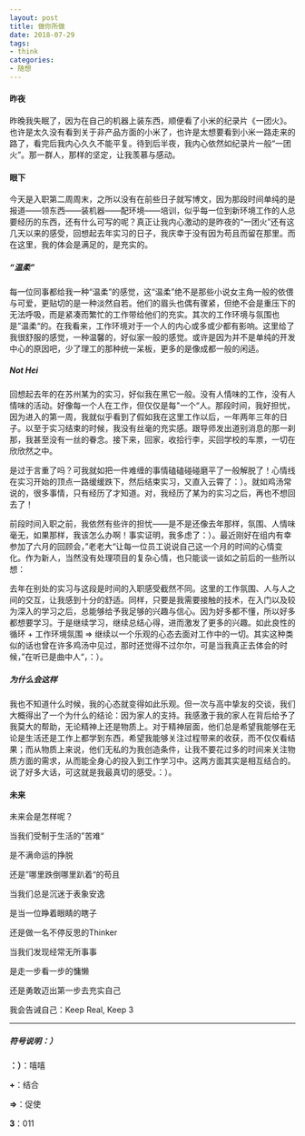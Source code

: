```yaml
---
layout: post
title: 做你所做
date: 2018-07-29
tags: 
- think
categories: 
- 随想
---
```


#### 昨夜

昨晚我失眠了，因为在自己的机器上装东西，顺便看了小米的纪录片《一团火》。也许是太久没有看到关于非产品方面的小米了，也许是太想要看到小米一路走来的路了，看完后我内心久久不能平复。待到后半夜，我内心依然如纪录片一般“一团火”。那一群人，那样的坚定，让我羡慕与感动。

<!-- more -->

#### 眼下

今天是入职第二周周末，之所以没有在前些日子就写博文，因为那段时间单纯的是报道——领东西——装机器——配环境——培训，似乎每一位到新环境工作的人总要经历的东西，还有什么可写的呢？真正让我内心激动的是昨夜的“一团火”还有这几天以来的感受，回想起去年实习的日子，我庆幸于没有因为苟且而留在那里。而在这里，我的体会是满足的，是充实的。

##### “温柔”

每一位同事都给我一种“温柔”的感觉，这“温柔”绝不是那些小说女主角一般的依偎与可爱，更贴切的是一种淡然自若。他们的眉头也偶有骤紧，但绝不会是重压下的无法呼吸，而是紧凑而繁忙的工作带给他们的充实。其次的工作环境与氛围也是”温柔“的。在我看来，工作环境对于一个人的内心或多或少都有影响。这里给了我很舒服的感觉，一种温馨的，好似家一般的感觉。或许是因为并不是单纯的开发中心的原因吧，少了理工的那种统一呆板，更多的是像成都一般的闲适。

##### Not Hei

回想起去年的在苏州某为的实习，好似我在黑它一般。没有人情味的工作，没有人情味的活动。好像每一个人在工作，但仅仅是每"一个“人。那段时间，我好担忧，因为进入的第一周，我就似乎看到了假如我在这里工作以后，一年两年三年的日子。以至于实习结束的时候，我没有丝毫的充实感。跟导师发出道别消息的那一刹那，我甚至没有一丝的眷念。接下来，回家，收拾行李，买回学校的车票，一切在欣欣然之中。

是过于言重了吗？可我就如把一件难缠的事情磕磕碰碰磨平了一般解脱了！心情线在实习开始的顶点一路缓缓跌下，然后结束实习，又直入云霄了：）。就如鸡汤常说的，很多事情，只有经历了才知道。对，我经历了某为的实习之后，再也不想回去了！

前段时间入职之前，我依然有些许的担忧——是不是还像去年那样，氛围、人情味毫无，如果那样，我该怎么办啊！事实证明，我多虑了：）。最近刚好在组内有幸参加了六月的回顾会，”老老大“让每一位员工说说自己这一个月的时间的心情变化。作为新人，当然没有处理项目的复杂心情，也只能谈一谈如之前后的一些所以想：

去年在别处的实习与这段是时间的入职感受截然不同。这里的工作氛围、人与人之间的交互，让我感到十分的舒适。同样，只要是我需要接触的技术，在入门以及较为深入的学习之后，总能够给予我足够的兴趣与信心。因为好多都不懂，所以好多都想要学习。于是继续学习，继续总结心得，进而激发了更多的兴趣。如此良性的循环 + 工作环境氛围 => 继续以一个乐观的心态去面对工作中的一切。其实这种类似的话也曾在许多鸡汤中见过，那时还觉得不过尔尔，可是当我真正去体会的时候，”在听已是曲中人“，：）。

##### 为什么会这样

我也不知道什么时候，我的心态就变得如此乐观。但一次与高中挚友的交谈，我们大概得出了一个为什么的结论：因为家人的支持。我感激于我的家人在背后给予了我莫大的帮助，无论精神上还是物质上。对于精神层面，他们总是希望我能够在无论是生活还是工作上都学到东西，希望我能够关注过程带来的收获，而不仅仅看结果；而从物质上来说，他们无私的为我创造条件，让我不要花过多的时间来关注物质方面的需求，从而能全身心的投入到工作学习中。这两方面其实是相互结合的。说了好多大话，可这就是我最真切的感受。：）。

#### 未来

未来会是怎样呢？

当我们受制于生活的”苦难“

是不满命运的挣脱

还是”哪里跌倒哪里趴着“的苟且

当我们总是沉迷于表象安逸

是当一位睁着眼睛的瞎子

还是做一名不停反思的Thinker

当我们发现经常无所事事

是走一步看一步的慵懒

还是勇敢迈出第一步去充实自己

我会告诫自己：Keep Real, Keep 3

---

##### 符号说明：）
**：）**：嘻嘻

**+**：结合

**=>**：促使

**3**：011
